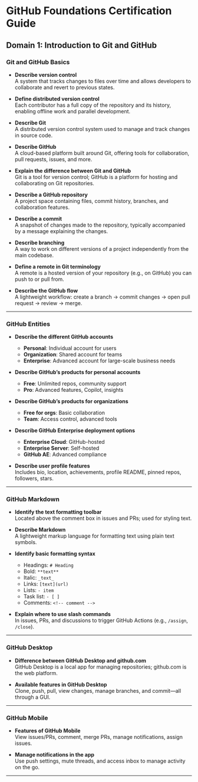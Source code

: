 # GitHub Foundations Certification Guide  
## Domain 1: Introduction to Git and GitHub

### Git and GitHub Basics

- **Describe version control**  
  A system that tracks changes to files over time and allows developers to collaborate and revert to previous states.

- **Define distributed version control**  
  Each contributor has a full copy of the repository and its history, enabling offline work and parallel development.

- **Describe Git**  
  A distributed version control system used to manage and track changes in source code.

- **Describe GitHub**  
  A cloud-based platform built around Git, offering tools for collaboration, pull requests, issues, and more.

- **Explain the difference between Git and GitHub**  
  Git is a tool for version control; GitHub is a platform for hosting and collaborating on Git repositories.

- **Describe a GitHub repository**  
  A project space containing files, commit history, branches, and collaboration features.

- **Describe a commit**  
  A snapshot of changes made to the repository, typically accompanied by a message explaining the changes.

- **Describe branching**  
  A way to work on different versions of a project independently from the main codebase.

- **Define a remote in Git terminology**  
  A remote is a hosted version of your repository (e.g., on GitHub) you can push to or pull from.

- **Describe the GitHub flow**  
  A lightweight workflow: create a branch → commit changes → open pull request → review → merge.

---

### GitHub Entities

- **Describe the different GitHub accounts**  
  - **Personal**: Individual account for users  
  - **Organization**: Shared account for teams  
  - **Enterprise**: Advanced account for large-scale business needs

- **Describe GitHub’s products for personal accounts**  
  - **Free**: Unlimited repos, community support  
  - **Pro**: Advanced features, Copilot, insights

- **Describe GitHub’s products for organizations**  
  - **Free for orgs**: Basic collaboration  
  - **Team**: Access control, advanced tools

- **Describe GitHub Enterprise deployment options**  
  - **Enterprise Cloud**: GitHub-hosted  
  - **Enterprise Server**: Self-hosted  
  - **GitHub AE**: Advanced compliance

- **Describe user profile features**  
  Includes bio, location, achievements, profile README, pinned repos, followers, stars.

---

### GitHub Markdown

- **Identify the text formatting toolbar**  
  Located above the comment box in issues and PRs; used for styling text.

- **Describe Markdown**  
  A lightweight markup language for formatting text using plain text symbols.

- **Identify basic formatting syntax**  
  - Headings: `# Heading`  
  - Bold: `**text**`  
  - Italic: `_text_`  
  - Links: `[text](url)`  
  - Lists: `- item`  
  - Task list: `- [ ]`  
  - Comments: `<!-- comment -->`

- **Explain where to use slash commands**  
  In issues, PRs, and discussions to trigger GitHub Actions (e.g., `/assign`, `/close`).

---

### GitHub Desktop

- **Difference between GitHub Desktop and github.com**  
  GitHub Desktop is a local app for managing repositories; github.com is the web platform.

- **Available features in GitHub Desktop**  
  Clone, push, pull, view changes, manage branches, and commit—all through a GUI.

---

### GitHub Mobile

- **Features of GitHub Mobile**  
  View issues/PRs, comment, merge PRs, manage notifications, assign issues.

- **Manage notifications in the app**  
  Use push settings, mute threads, and access inbox to manage activity on the go.

---
